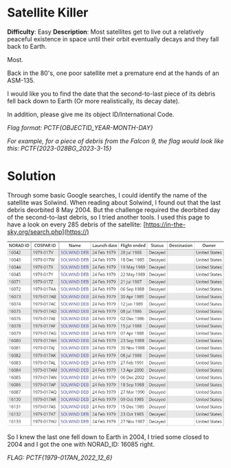 # **Satellite Killer**
**Difficulty**: Easy
**Description**: Most satellites get to live out a relatively peaceful existence in space until their orbit eventually decays and they fall back to Earth.

Most.

Back in the 80's, one poor satellite met a premature end at the hands of an ASM-135.

I would like you to find the date that the second-to-last piece of its debris fell back down to Earth (Or more realistically, its decay date).

In addition, please give me its object ID/International Code.

*Flag format: PCTF{OBJECTID_YEAR-MONTH-DAY}*

*For example, for a piece of debris from the Falcon 9, the flag would look like this: PCTF{2023-028BG_2023-3-15}*

# Solution

Through some basic Google searches, I could identify the name of the satellite was Solwind. When reading about Solwind, I found out that the last debris deorbited 8 May 2004. But the challenge required the deorbited day of the second-to-last debris, so I tried another tools. I used this page to have a look on every 285 debris of the satellite: [https://in-the-sky.org/search.php](https://)

![](https://github.com/minhnguyen04-HUST/n00bz/blob/main/PatriotCTF/Satellite%20Killer/image.jpg)

So I knew the last one fell down to Earth in 2004, I tried some closed to 2004 and I got the one with NORAD_ID: 16085 right. 

*FLAG: PCTF{1979-017AN_2022_12_6}*
